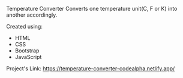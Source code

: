 Temperature Converter
Converts one temperature unit(C, F or K) into another accordingly.

Created using:

- HTML
- CSS
- Bootstrap
- JavaScript

Project's Link:
https://temperature-converter-codealpha.netlify.app/